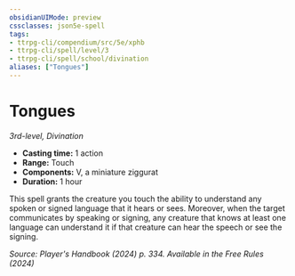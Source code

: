 ```yaml
---
obsidianUIMode: preview
cssclasses: json5e-spell
tags:
- ttrpg-cli/compendium/src/5e/xphb
- ttrpg-cli/spell/level/3
- ttrpg-cli/spell/school/divination
aliases: ["Tongues"]
---
```

# Tongues
*3rd-level, Divination*  

- **Casting time:** 1 action
- **Range:** Touch
- **Components:** V, a miniature ziggurat
- **Duration:** 1 hour

This spell grants the creature you touch the ability to understand any spoken or signed language that it hears or sees. Moreover, when the target communicates by speaking or signing, any creature that knows at least one language can understand it if that creature can hear the speech or see the signing.

*Source: Player's Handbook (2024) p. 334. Available in the Free Rules (2024)*